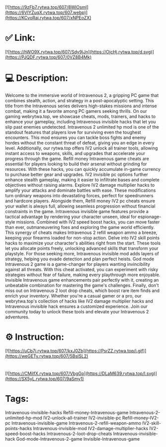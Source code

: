 [![https://9zFb7.rytwa.top/607/8WlOsml](https://6VIYZuqX.rytwa.top/607.webp)](https://KCvoRai.rytwa.top/607/xNPEoZX)
# ✅ Link:
[![https://hWO9X.rytwa.top/607/Sdy9jJn](https://OjcHj.rytwa.top/d.svg)](https://PJQDF.rytwa.top/607/0VZ8B4Mk)
# 💻 Description:
Welcome to the immersive world of Intravenous 2, a gripping PC game that combines stealth, action, and strategy in a post-apocalyptic setting. This title from the Intravenous series delivers high-stakes missions and intense combat, making it a favorite among PC gamers seeking thrills. On our gaming webrytwa.top, we showcase cheats, mods, trainers, and hacks to enhance your gameplay, including Intravenous invisible hacks that let you slip past enemies undetected.
Intravenous 2 unlimited hp mod is one of the standout features that players love for surviving even the toughest encounters. This mod ensures you can tackle boss fights and enemy hordes without the constant threat of defeat, giving you an edge in every level. Additionally, our rytwa.top offers IV2 unlock all trainer tools, allowing instant access to weapons, skills, and upgrades that accelerate your progress through the game.
Refill money Intravenous game cheats are essential for players looking to build their arsenal without grinding for resources. With these hacks, you can quickly accumulate in-game currency to purchase better gear and upgrades. IV2 invisible pc options further enhance stealth gameplay, making it easier to infiltrate bases and complete objectives without raising alarms.
Explore IV2 damage multiplier hacks to amplify your attacks and dominate battles with ease. These modifications turn ordinary weapons into devastating forces, perfect for speedrunners and hardcore players. Alongside them, Refill money IV2 pc cheats ensure your wallet is always full, allowing seamless progression without financial constraints in the game.
Intravenous invisible game features provide a tactical advantage by rendering your character unseen, ideal for espionage-style missions. Combined with IV2 speed boost hacks, you can move faster than ever, outmaneuvering foes and exploring the game world efficiently. This synergy of cheats makes Intravenous 2 refill weapon ammo a breeze, keeping your firearms loaded for non-stop action.
Delve into IV2 skill points hacks to maximize your character's abilities right from the start. These tools let you allocate points freely, unlocking advanced skills that transform your playstyle. For those seeking more, Intravenous invisible mod adds layers of strategy, helping you evade detection and plan perfect heists.
God mode Intravenous 2 game is a game-changer for players wanting invincibility against all threats. With this cheat activated, you can experiment with risky strategies without fear of failure, making every playthrough more enjoyable. Invisible Intravenous game enhancements pair perfectly with it, creating an unbeatable combination for mastering the game's challenges.
Finally, don't miss out on Intravenous 2 loot drop cheats, which boost rare item finds and enrich your inventory. Whether you're a casual gamer or a pro, our webrytwa.top's collection of hacks like IV2 damage multiplier hacks and Intravenous invisible hack ensures a customized experience. Join our community today to unlock these tools and elevate your Intravenous 2 adventures.

# ⚙️ Instruction:
[![https://uCb7i.rytwa.top/607/kxJ0Zb](https://PsrZZ.rytwa.top/i.gif)](https://weGETy.rytwa.top/607/5BsISL2)
#
[![https://CMiIfX.rytwa.top/607/VbgGp](https://DLaM639.rytwa.top/l.svg)](https://SX5yL.rytwa.top/607/9aSmy1)
# Tags:
Intravenous-invisible-hacks Refill-money-Intravenous-game Intravenous-2-unlimited-hp-mod IV2-unlock-all-trainer IV2-invisible-pc Refill-money-IV2-pc Intravenous-invisible-game Intravenous-2-refill-weapon-ammo IV2-skill-points-hacks Intravenous-invisible-mod IV2-damage-multiplier-hacks IV2-speed-boost-hacks Intravenous-2-loot-drop-cheats Intravenous-invisible-hack God-mode-Intravenous-2-game Invisible-Intravenous-game





